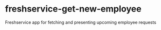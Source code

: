 # freshservice-get-new-employee
Freshservice app for fetching and presenting upcoming employee requests
